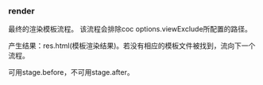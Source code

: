 ### render

最终的渲染模板流程。
该流程会排除coc options.viewExclude所配置的路径。

产生结果：res.html(模板渲染结果)。若没有相应的模板文件被找到，流向下一个流程。

可用stage.before，不可用stage.after。
